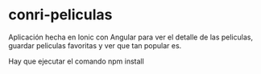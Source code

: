 # conri-peliculas
Aplicación hecha en Ionic con Angular para ver el detalle de las peliculas, guardar peliculas favoritas y ver que tan popular es. 

Hay que ejecutar el comando npm install
